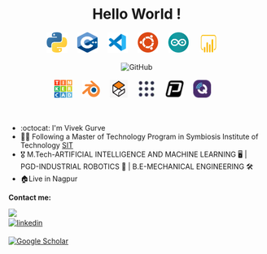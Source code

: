 <div align="center">
  <h1>
    Hello World !
  </h1>  
  <img src="/Images/python-logo.png" title="Python" **alt="Python" width="40" height="40"/>
  &nbsp;&nbsp;&nbsp;
  <img src="/Images/c++-logo.svg" title="C++" **alt="C++" width="40" height="40"/>
  &nbsp;&nbsp;&nbsp;
  <img src="/Images/vscode-logo.svg" title="Visual Studio Code" alt="Visual Studio Code" width="40" height="40"/>
  &nbsp;&nbsp;&nbsp;
  <img src="/Images/ubuntu-logo.png" title="Ubuntu" alt="Ubuntu" width="40" height="40"/>
  &nbsp;&nbsp;&nbsp;
  <img src="/Images/arduino-logo.png" title="Arduino" **alt="Arduino" width="40" height="40"/>
  &nbsp;&nbsp;&nbsp;
  <img src="/Images/Microsoft-Power-BI-Logo-2016-500x281.png" title="Power BI" alt="Power BI" width="40" height="35"/>
  &nbsp;&nbsp;&nbsp;

<br>
<br>
  <img src="Images/earth.gif" title="GitHub" alt="GitHub" width="120" height="120"/>
<br>
<br>

  <img src="/Images/logo-tinkercad-256.png" title="Tinkercad" alt="Tinkercad" width="35" height="35"/>
  &nbsp;&nbsp;&nbsp;
  <img src="/Images/LOGO-BLENDER-300x262.png" title="Blender" alt="Blender" width="35" height="35"/>
  &nbsp;&nbsp;&nbsp;
  <img src="/Images/Gazebo.png" title="Gazebo" alt="Gazebo" width="35" height="35"/>
  &nbsp;&nbsp;&nbsp;
  <img src="/Images/ROS.PNG" title="ROS" alt="ROS" width="35" height="35"/>
  &nbsp;&nbsp;&nbsp;
  <img src="/Images/PX4.png" title="PX4 Autopilot" alt="PX4 Autopilot" width="35" height="35"/>
  &nbsp;&nbsp;&nbsp;
  <img src="/Images/QGC.png" title="QGroundControl" alt="QGroundControl" width="35" height="35"/>
  &nbsp;&nbsp;&nbsp;
 
</div>
<br><br>
  
- :octocat: I'm Vivek Gurve
- 👨‍🎓 Following a Master of Technology Program in Symbiosis Institute of Technology 
  [SIT](https://www.sitpune.edu.in/)
- 🎖 M.Tech-ARTIFICIAL INTELLIGENCE AND MACHINE LEARNING 🖥 | PGD-INDUSTRIAL ROBOTICS 🤖 | 
  B.E-MECHANICAL ENGINEERING 🛠
- 🏠Live in Nagpur


<b> Contact me: </b>
</br>

<a href="mailto:gurvevivek@gmail.com" target="_blank">
<img src=https://img.shields.io/badge/gmail-red.svg?style=for-the-badge&logo=gmail&logoColor=white />
</a>
<br>
<a href="https://www.linkedin.com/in/vivek-gurve-a46b0a144/">
<img src=https://img.shields.io/badge/linkedin-%232E87FB.svg?&style=for-the-badge&logo=linkedin&logoColor=white alt=linkedin style="margin-bottom: 5px;" />
</a>

[![Google Scholar](https://img.shields.io/badge/Google%20Scholar-4285F4?style=for-the-badge&logo=google-scholar&logoColor=white)](https://scholar.google.com/citations?user=2qtZDQQAAAAJ&hl=en)
</div>

